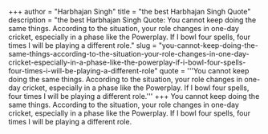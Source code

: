 +++
author = "Harbhajan Singh"
title = "the best Harbhajan Singh Quote"
description = "the best Harbhajan Singh Quote: You cannot keep doing the same things. According to the situation, your role changes in one-day cricket, especially in a phase like the Powerplay. If I bowl four spells, four times I will be playing a different role."
slug = "you-cannot-keep-doing-the-same-things-according-to-the-situation-your-role-changes-in-one-day-cricket-especially-in-a-phase-like-the-powerplay-if-i-bowl-four-spells-four-times-i-will-be-playing-a-different-role"
quote = '''You cannot keep doing the same things. According to the situation, your role changes in one-day cricket, especially in a phase like the Powerplay. If I bowl four spells, four times I will be playing a different role.'''
+++
You cannot keep doing the same things. According to the situation, your role changes in one-day cricket, especially in a phase like the Powerplay. If I bowl four spells, four times I will be playing a different role.
